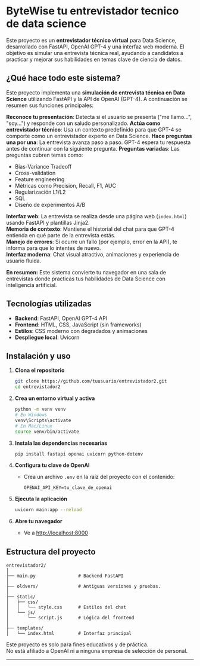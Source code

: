 # ByteWise tu entrevistador tecnico de data science 
Este proyecto es un **entrevistador técnico virtual** para Data Science, desarrollado con FastAPI, OpenAI GPT-4 y una interfaz web moderna. El objetivo es simular una entrevista técnica real, ayudando a candidatos a practicar y mejorar sus habilidades en temas clave de ciencia de datos.


## ¿Qué hace todo este sistema?

Este proyecto implementa una **simulación de entrevista técnica en Data Science** utilizando FastAPI y la API de OpenAI (GPT-4). A continuación se resumen sus funciones principales:

**Reconoce tu presentación**: Detecta si el usuario se presenta ("me llamo...", "soy...") y responde con un saludo personalizado.
**Actúa como entrevistador técnico**: Usa un contexto predefinido para que GPT-4 se comporte como un entrevistador experto en Data Science.
**Hace preguntas una por una**: La entrevista avanza paso a paso. GPT-4 espera tu respuesta antes de continuar con la siguiente pregunta.
**Preguntas variadas**: Las preguntas cubren temas como:
  - Bias-Variance Tradeoff  
  - Cross-validation  
  - Feature engineering  
  - Métricas como Precision, Recall, F1, AUC  
  - Regularización L1/L2  
  - SQL  
  - Diseño de experimentos A/B  


**Interfaz web**: La entrevista se realiza desde una página web (`index.html`) usando FastAPI y plantillas Jinja2.  
**Memoria de contexto**: Mantiene el historial del chat para que GPT-4 entienda en qué parte de la entrevista estás.  
**Manejo de errores**: Si ocurre un fallo (por ejemplo, error en la API), te informa para que lo intentes de nuevo.  
**Interfaz moderna**: Chat visual atractivo, animaciones y experiencia de usuario fluida.  

**En resumen:** Este sistema convierte tu navegador en una sala de entrevistas donde practicas tus habilidades de Data Science con inteligencia artificial.  

## Tecnologías utilizadas

- **Backend**: FastAPI, OpenAI GPT-4 API
- **Frontend**: HTML, CSS, JavaScript (sin frameworks)
- **Estilos**: CSS moderno con degradados y animaciones
- **Despliegue local**: Uvicorn

## Instalación y uso

1. **Clona el repositorio**
    ```bash
    git clone https://github.com/tuusuario/entrevistador2.git
    cd entrevistador2
    ```

2. **Crea un entorno virtual y activa**
    ```bash
    python -m venv venv
    # En Windows
    venv\Scripts\activate
    # En Mac/Linux
    source venv/bin/activate
    ```

3. **Instala las dependencias necesarias**
    ```bash
    pip install fastapi openai uvicorn python-dotenv
    ```

4. **Configura tu clave de OpenAI**
    - Crea un archivo `.env` en la raíz del proyecto con el contenido:
      ```
      OPENAI_API_KEY=tu_clave_de_openai
      ```

5. **Ejecuta la aplicación**
    ```bash
    uvicorn main:app --reload
    ```

6. **Abre tu navegador**
    - Ve a [http://localhost:8000](http://localhost:8000)

## Estructura del proyecto

```
entrevistador2/
│
├── main.py                # Backend FastAPI
│
├── oldvers/               # Antiguas versiones y pruebas.
│
├── static/
│   ├── css/
│   │   └── style.css      # Estilos del chat
│   └── js/
│       └── script.js      # Lógica del frontend
│
├── templates/
│   └── index.html         # Interfaz principal
```


Este proyecto es solo para fines educativos y de práctica.  
No está afiliado a OpenAI ni a ninguna empresa de selección de personal.

---


